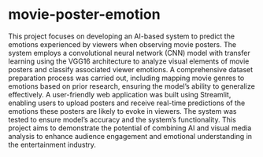 # movie-poster-emotion

This project focuses on developing an AI-based system to predict the emotions experienced by viewers when observing movie posters. The system employs a convolutional neural network (CNN) model with transfer learning using the VGG16 architecture to analyze visual elements of movie posters and classify associated viewer emotions. A comprehensive dataset preparation process was carried out, including mapping movie genres to emotions based on prior research, ensuring the model’s ability to generalize effectively. A user-friendly web application was built using Streamlit, enabling users to upload posters and receive real-time predictions of the emotions these posters are likely to evoke in viewers. The system was tested to ensure model’s accuracy and the system’s functionality. This project aims to demonstrate the potential of combining AI and visual media analysis to enhance audience engagement and emotional understanding in the entertainment industry.
